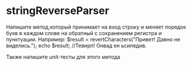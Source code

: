 # stringReverseParser
Напишите метод,который принимает на вход строку и меняет порядок букв в каждом слове на обратный с
сохранением регистра и пунктуации.
Например:
$result = revertCharacters("Привет! Давно не виделись.");
echo $result;  //Тевирп! Онвад ен ьсиледив.

Также напишите unit-тесты для этого метода 

